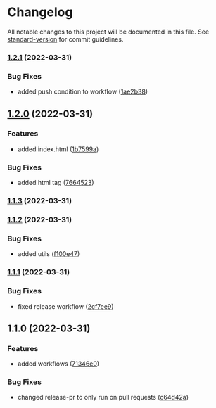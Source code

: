# Changelog

All notable changes to this project will be documented in this file. See [standard-version](https://github.com/conventional-changelog/standard-version) for commit guidelines.

### [1.2.1](https://github.com/subhanmahmood/release-notes-slack/compare/v1.2.0...v1.2.1) (2022-03-31)


### Bug Fixes

* added push condition to workflow ([1ae2b38](https://github.com/subhanmahmood/release-notes-slack/commit/1ae2b38fbae29609b2de8c2f6432ac2c57743c0f))

## [1.2.0](https://github.com/subhanmahmood/release-notes-slack/compare/v1.1.3...v1.2.0) (2022-03-31)


### Features

* added index.html ([1b7599a](https://github.com/subhanmahmood/release-notes-slack/commit/1b7599aabea05b6320406fdc32e9530d85a7677c))


### Bug Fixes

* added html tag ([7664523](https://github.com/subhanmahmood/release-notes-slack/commit/7664523611ecf6c2a45c7d07a6bb693e82bf2c87))

### [1.1.3](https://github.com/subhanmahmood/release-notes-slack/compare/v1.1.2...v1.1.3) (2022-03-31)

### [1.1.2](https://github.com/subhanmahmood/release-notes-slack/compare/v1.1.1...v1.1.2) (2022-03-31)


### Bug Fixes

* added utils ([f100e47](https://github.com/subhanmahmood/release-notes-slack/commit/f100e4762c4b65aafec521734c9e856828b916ec))

### [1.1.1](https://github.com/subhanmahmood/release-notes-slack/compare/v1.1.0...v1.1.1) (2022-03-31)


### Bug Fixes

* fixed release workflow ([2cf7ee9](https://github.com/subhanmahmood/release-notes-slack/commit/2cf7ee9b7837115b74392d6d4b03b2ab3b50afc9))

## 1.1.0 (2022-03-31)


### Features

* added workflows ([71346e0](https://github.com/subhanmahmood/release-notes-slack/commit/71346e08f41c6284470c334c8b67299a895af6a8))


### Bug Fixes

* changed release-pr to only run on pull requests ([c64d42a](https://github.com/subhanmahmood/release-notes-slack/commit/c64d42acf1db51cd77861d44ddeb937102dc1f20))
